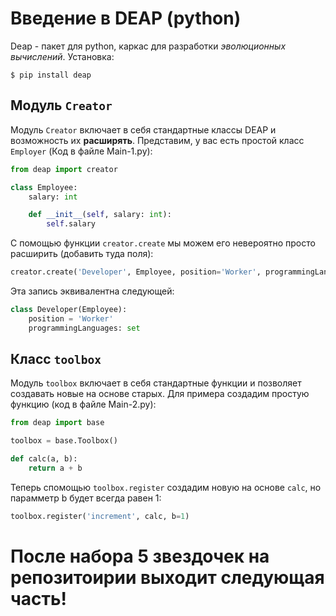 
# Введение в DEAP (python)

Deap - пакет для python, каркас для разработки _эволюционных вычислений_. Установка:

`$ pip install deap`

## Модуль `Creator`

Модуль `Creator` включает в себя стандартные классы DEAP и возможность их **расширять**. Представим, у вас есть простой класс `Employer` (Код в файле Main-1.py):

```python
from deap import creator

class Employee:
    salary: int

    def __init__(self, salary: int):
        self.salary
```

С помощью функции `creator.create` мы можем его невероятно просто расширить (добавить туда поля):

```python
creator.create('Developer', Employee, position='Worker', programmingLanguages=set)
```

Эта запись эквивалентна следующей:

```python
class Developer(Employee):
    position = 'Worker'
    programmingLanguages: set
```

## Класс `toolbox`

Модуль `toolbox` включает в себя стандартные функции и позволяет создавать новые на основе старых. Для примера создадим простую функцию (код в файле Main-2.py):

```python
from deap import base

toolbox = base.Toolbox()

def calc(a, b):
    return a + b
```

Теперь спомощью `toolbox.register` создадим новую на основе `calc`, но парамметр b будет всегда равен 1:

```python
toolbox.register('increment', calc, b=1)
```

# После набора 5 звездочек на репозитоирии выходит следующая часть!